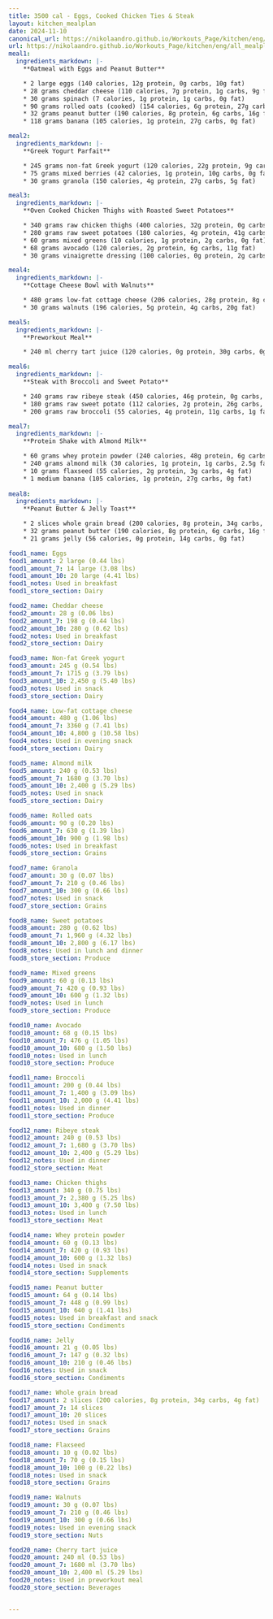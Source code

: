 ```yaml
---
title: 3500 cal - Eggs, Cooked Chicken Ties & Steak 
layout: kitchen_mealplan
date: 2024-11-10
canonical_url: https://nikolaandro.github.io/Workouts_Page/kitchen/eng/all_mealplans/3500/
url: https://nikolaandro.github.io/Workouts_Page/kitchen/eng/all_mealplans/3500/
meal1:
  ingredients_markdown: |-
    **Oatmeal with Eggs and Peanut Butter**

    * 2 large eggs (140 calories, 12g protein, 0g carbs, 10g fat)
    * 28 grams cheddar cheese (110 calories, 7g protein, 1g carbs, 9g fat)
    * 30 grams spinach (7 calories, 1g protein, 1g carbs, 0g fat)
    * 90 grams rolled oats (cooked) (154 calories, 6g protein, 27g carbs, 3g fat)
    * 32 grams peanut butter (190 calories, 8g protein, 6g carbs, 16g fat)
    * 118 grams banana (105 calories, 1g protein, 27g carbs, 0g fat)

meal2: 
  ingredients_markdown: |-
    **Greek Yogurt Parfait**

    * 245 grams non-fat Greek yogurt (120 calories, 22g protein, 9g carbs, 0g fat)
    * 75 grams mixed berries (42 calories, 1g protein, 10g carbs, 0g fat)
    * 30 grams granola (150 calories, 4g protein, 27g carbs, 5g fat)

meal3:
  ingredients_markdown: |-
    **Oven Cooked Chicken Thighs with Roasted Sweet Potatoes**

    * 340 grams raw chicken thighs (400 calories, 32g protein, 0g carbs, 28g fat) - approximately 227 grams cooked weight
    * 280 grams raw sweet potatoes (180 calories, 4g protein, 41g carbs, 0g fat) - approximately 200 grams cooked weight
    * 60 grams mixed greens (10 calories, 1g protein, 2g carbs, 0g fat) - raw weight
    * 68 grams avocado (120 calories, 2g protein, 6g carbs, 11g fat)
    * 30 grams vinaigrette dressing (100 calories, 0g protein, 2g carbs, 10g fat)

meal4: 
  ingredients_markdown: |-
    **Cottage Cheese Bowl with Walnuts**

    * 480 grams low-fat cottage cheese (206 calories, 28g protein, 8g carbs, 5g fat)
    * 30 grams walnuts (196 calories, 5g protein, 4g carbs, 20g fat)

meal5: 
  ingredients_markdown: |-
    **Preworkout Meal**

    * 240 ml cherry tart juice (120 calories, 0g protein, 30g carbs, 0g fat)

meal6: 
  ingredients_markdown: |-
    **Steak with Broccoli and Sweet Potato**

    * 240 grams raw ribeye steak (450 calories, 46g protein, 0g carbs, 35g fat) - approximately 170 grams cooked weight
    * 180 grams raw sweet potato (112 calories, 2g protein, 26g carbs, 0g fat) - approximately 130 grams cooked weight
    * 200 grams raw broccoli (55 calories, 4g protein, 11g carbs, 1g fat) - approximately 156 grams cooked weight

meal7: 
  ingredients_markdown: |-
    **Protein Shake with Almond Milk**

    * 60 grams whey protein powder (240 calories, 48g protein, 6g carbs, 2g fat)
    * 240 grams almond milk (30 calories, 1g protein, 1g carbs, 2.5g fat)
    * 10 grams flaxseed (55 calories, 2g protein, 3g carbs, 4g fat)
    * 1 medium banana (105 calories, 1g protein, 27g carbs, 0g fat)
    
meal8: 
  ingredients_markdown: |-
    **Peanut Butter & Jelly Toast**

    * 2 slices whole grain bread (200 calories, 8g protein, 34g carbs, 4g fat)
    * 32 grams peanut butter (190 calories, 8g protein, 6g carbs, 16g fat)
    * 21 grams jelly (56 calories, 0g protein, 14g carbs, 0g fat)

food1_name: Eggs  
food1_amount: 2 large (0.44 lbs)  
food1_amount_7: 14 large (3.08 lbs)  
food1_amount_10: 20 large (4.41 lbs)  
food1_notes: Used in breakfast  
food1_store_section: Dairy  

food2_name: Cheddar cheese  
food2_amount: 28 g (0.06 lbs)  
food2_amount_7: 198 g (0.44 lbs)  
food2_amount_10: 280 g (0.62 lbs)  
food2_notes: Used in breakfast  
food2_store_section: Dairy  

food3_name: Non-fat Greek yogurt  
food3_amount: 245 g (0.54 lbs)  
food3_amount_7: 1715 g (3.79 lbs)  
food3_amount_10: 2,450 g (5.40 lbs)  
food3_notes: Used in snack  
food3_store_section: Dairy  

food4_name: Low-fat cottage cheese  
food4_amount: 480 g (1.06 lbs)  
food4_amount_7: 3360 g (7.41 lbs)  
food4_amount_10: 4,800 g (10.58 lbs)  
food4_notes: Used in evening snack  
food4_store_section: Dairy  

food5_name: Almond milk  
food5_amount: 240 g (0.53 lbs)  
food5_amount_7: 1680 g (3.70 lbs)  
food5_amount_10: 2,400 g (5.29 lbs)  
food5_notes: Used in snack  
food5_store_section: Dairy  

food6_name: Rolled oats  
food6_amount: 90 g (0.20 lbs)  
food6_amount_7: 630 g (1.39 lbs)  
food6_amount_10: 900 g (1.98 lbs)  
food6_notes: Used in breakfast  
food6_store_section: Grains  

food7_name: Granola  
food7_amount: 30 g (0.07 lbs)  
food7_amount_7: 210 g (0.46 lbs)  
food7_amount_10: 300 g (0.66 lbs)  
food7_notes: Used in snack  
food7_store_section: Grains  

food8_name: Sweet potatoes  
food8_amount: 280 g (0.62 lbs)  
food8_amount_7: 1,960 g (4.32 lbs)  
food8_amount_10: 2,800 g (6.17 lbs)  
food8_notes: Used in lunch and dinner  
food8_store_section: Produce  

food9_name: Mixed greens  
food9_amount: 60 g (0.13 lbs)  
food9_amount_7: 420 g (0.93 lbs)  
food9_amount_10: 600 g (1.32 lbs)  
food9_notes: Used in lunch  
food9_store_section: Produce  

food10_name: Avocado  
food10_amount: 68 g (0.15 lbs)  
food10_amount_7: 476 g (1.05 lbs)  
food10_amount_10: 680 g (1.50 lbs)  
food10_notes: Used in lunch  
food10_store_section: Produce  

food11_name: Broccoli  
food11_amount: 200 g (0.44 lbs)  
food11_amount_7: 1,400 g (3.09 lbs)  
food11_amount_10: 2,000 g (4.41 lbs)  
food11_notes: Used in dinner  
food11_store_section: Produce  

food12_name: Ribeye steak  
food12_amount: 240 g (0.53 lbs)  
food12_amount_7: 1,680 g (3.70 lbs)  
food12_amount_10: 2,400 g (5.29 lbs)  
food12_notes: Used in dinner  
food12_store_section: Meat  

food13_name: Chicken thighs  
food13_amount: 340 g (0.75 lbs)  
food13_amount_7: 2,380 g (5.25 lbs)  
food13_amount_10: 3,400 g (7.50 lbs)  
food13_notes: Used in lunch  
food13_store_section: Meat  

food14_name: Whey protein powder  
food14_amount: 60 g (0.13 lbs)  
food14_amount_7: 420 g (0.93 lbs)  
food14_amount_10: 600 g (1.32 lbs)  
food14_notes: Used in snack  
food14_store_section: Supplements  

food15_name: Peanut butter  
food15_amount: 64 g (0.14 lbs)  
food15_amount_7: 448 g (0.99 lbs)  
food15_amount_10: 640 g (1.41 lbs)  
food15_notes: Used in breakfast and snack  
food15_store_section: Condiments  

food16_name: Jelly  
food16_amount: 21 g (0.05 lbs)  
food16_amount_7: 147 g (0.32 lbs)  
food16_amount_10: 210 g (0.46 lbs)  
food16_notes: Used in snack  
food16_store_section: Condiments  

food17_name: Whole grain bread  
food17_amount: 2 slices (200 calories, 8g protein, 34g carbs, 4g fat)  
food17_amount_7: 14 slices  
food17_amount_10: 20 slices  
food17_notes: Used in snack  
food17_store_section: Grains  

food18_name: Flaxseed  
food18_amount: 10 g (0.02 lbs)  
food18_amount_7: 70 g (0.15 lbs)  
food18_amount_10: 100 g (0.22 lbs)  
food18_notes: Used in snack  
food18_store_section: Grains  

food19_name: Walnuts  
food19_amount: 30 g (0.07 lbs)  
food19_amount_7: 210 g (0.46 lbs)  
food19_amount_10: 300 g (0.66 lbs)  
food19_notes: Used in evening snack  
food19_store_section: Nuts  

food20_name: Cherry tart juice  
food20_amount: 240 ml (0.53 lbs)  
food20_amount_7: 1680 ml (3.70 lbs)  
food20_amount_10: 2,400 ml (5.29 lbs)  
food20_notes: Used in preworkout meal  
food20_store_section: Beverages  


---
```

